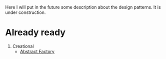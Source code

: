 Here I will put in the future some description about the design patterns.
It is under construction.

# Already ready
1. Creational
    * [Abstract Factory](Creational/AbstractFactory)
